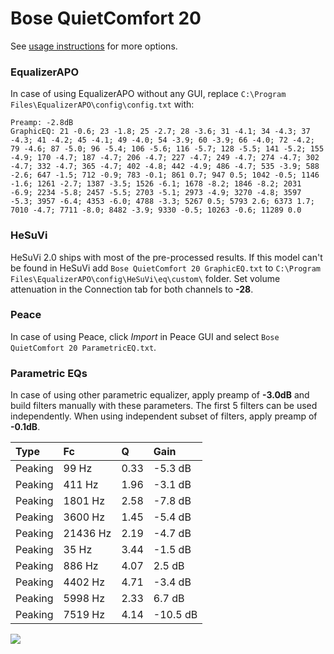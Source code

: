 # Bose QuietComfort 20
See [usage instructions](https://github.com/jaakkopasanen/AutoEq#usage) for more options.

### EqualizerAPO
In case of using EqualizerAPO without any GUI, replace `C:\Program Files\EqualizerAPO\config\config.txt`
with:
```
Preamp: -2.8dB
GraphicEQ: 21 -0.6; 23 -1.8; 25 -2.7; 28 -3.6; 31 -4.1; 34 -4.3; 37 -4.3; 41 -4.2; 45 -4.1; 49 -4.0; 54 -3.9; 60 -3.9; 66 -4.0; 72 -4.2; 79 -4.6; 87 -5.0; 96 -5.4; 106 -5.6; 116 -5.7; 128 -5.5; 141 -5.2; 155 -4.9; 170 -4.7; 187 -4.7; 206 -4.7; 227 -4.7; 249 -4.7; 274 -4.7; 302 -4.7; 332 -4.7; 365 -4.7; 402 -4.8; 442 -4.9; 486 -4.7; 535 -3.9; 588 -2.6; 647 -1.5; 712 -0.9; 783 -0.1; 861 0.7; 947 0.5; 1042 -0.5; 1146 -1.6; 1261 -2.7; 1387 -3.5; 1526 -6.1; 1678 -8.2; 1846 -8.2; 2031 -6.9; 2234 -5.8; 2457 -5.5; 2703 -5.1; 2973 -4.9; 3270 -4.8; 3597 -5.3; 3957 -6.4; 4353 -6.0; 4788 -3.3; 5267 0.5; 5793 2.6; 6373 1.7; 7010 -4.7; 7711 -8.0; 8482 -3.9; 9330 -0.5; 10263 -0.6; 11289 0.0
```

### HeSuVi
HeSuVi 2.0 ships with most of the pre-processed results. If this model can't be found in HeSuVi add
`Bose QuietComfort 20 GraphicEQ.txt` to `C:\Program Files\EqualizerAPO\config\HeSuVi\eq\custom\` folder.
Set volume attenuation in the Connection tab for both channels to **-28**.

### Peace
In case of using Peace, click *Import* in Peace GUI and select `Bose QuietComfort 20 ParametricEQ.txt`.

### Parametric EQs
In case of using other parametric equalizer, apply preamp of **-3.0dB** and build filters manually
with these parameters. The first 5 filters can be used independently.
When using independent subset of filters, apply preamp of **-0.1dB**.

| Type    | Fc       |    Q | Gain     |
|:--------|:---------|:-----|:---------|
| Peaking | 99 Hz    | 0.33 | -5.3 dB  |
| Peaking | 411 Hz   | 1.96 | -3.1 dB  |
| Peaking | 1801 Hz  | 2.58 | -7.8 dB  |
| Peaking | 3600 Hz  | 1.45 | -5.4 dB  |
| Peaking | 21436 Hz | 2.19 | -4.7 dB  |
| Peaking | 35 Hz    | 3.44 | -1.5 dB  |
| Peaking | 886 Hz   | 4.07 | 2.5 dB   |
| Peaking | 4402 Hz  | 4.71 | -3.4 dB  |
| Peaking | 5998 Hz  | 2.33 | 6.7 dB   |
| Peaking | 7519 Hz  | 4.14 | -10.5 dB |

![](https://raw.githubusercontent.com/jaakkopasanen/AutoEq/master/results/oratory1990/usound/Bose%20QuietComfort%2020/Bose%20QuietComfort%2020.png)
